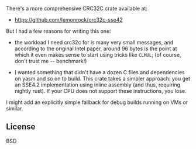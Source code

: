 There's a more comprehensive CRC32C crate available at:

  - https://github.com/lemonrock/crc32c-sse42

But I had a few reasons for writing this one:

 - the workload I need crc32c for is many very small messages, and
   according to the original Intel paper, around 96 bytes is the point
   at which it even makes sense to start using tricks like `CLMUL`;
   (of course, don't trust me -- benchmark!)

 - I wanted something that didn't have a dozen C files and
   dependencies on yasm and so on to build.  This crate takes a
   simpler approach: you get an SSE4.2 implementation using inline
   assembly (and thus, requiring nightly rust).  If your CPU does not
   support these instructions, you lose.

I might add an explicitly simple fallback for debug builds running on
VMs or similar.

## License

BSD
